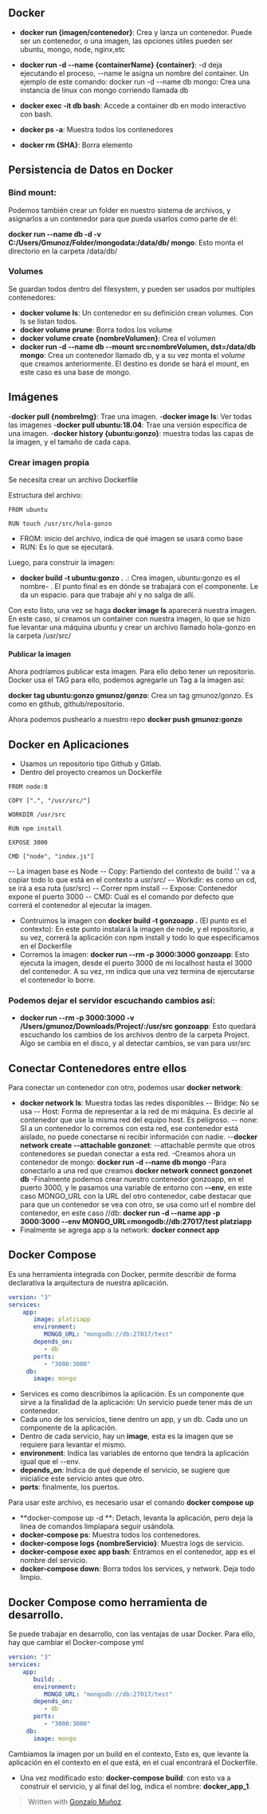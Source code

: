 
## Docker

- **docker run {imagen/contenedor}**: Crea y lanza un contenedor. Puede ser un contenedor, o una imagen, las opciones útiles pueden ser ubuntu, mongo, node, nginx,etc

 - **docker run -d --name {containerName} {container}**: -d deja ejecutando el proceso, --name le asigna un nombre del container. Un ejemplo de este comando: docker run -d --name db mongo: Crea una instancia de linux con mongo corriendo llamada db

- **docker exec -it db bash**: Accede a container db en modo interactivo con bash.

- **docker ps -a**: Muestra todos los contenedores

 - **docker rm {SHA}**: Borra elemento


## Persistencia de Datos en Docker

### Bind mount: 
Podemos también crear un folder en nuestro sistema de archivos, y asignarlos a un contenedor para que pueda usarlos como parte de él:

**docker run --name db -d -v C:/Users/Gmunoz/Folder/mongodata:/data/db/ mongo**: Esto monta el directorio en la carpeta /data/db/

### Volumes

Se guardan todos dentro del filesystem, y pueden ser usados por multiples contenedores:

- **docker volume ls**: Un contenedor en su definición crean volumes. Con ls se listan todos.
- **docker volume prune**: Borra todos los volume
-  **docker volume create {nombreVolumen}**: Crea el volumen
- **docker run -d --name db --mount src=nombreVolumen, dst=/data/db mongo**: Crea un contenedor llamado db, y a su vez monta el *volume* que creamos anteriormente. El destino es donde se hará el mount, en este caso es una base de mongo.


## Imágenes

-**docker pull {nombreImg}**: Trae una imagen. 
-**docker image ls**: Ver todas las imagenes
-**docker pull ubuntu:18.04**: Trae una versión específica de una imagen.
-**docker history {ubuntu:gonzo}**: muestra todas las capas de la imagen, y el tamaño de cada capa.

### Crear imagen propia
Se necesita crear un archivo Dockerfile

Estructura del archivo:

~~~docker
FROM ubuntu

RUN touch /usr/src/hola-gonzo
~~~

- FROM: inicio del archivo, indica de qué imagen se usará como base
- RUN: Es lo que se ejecutará.	

Luego, para construir la imagen:
- **docker build -t ubuntu:gonzo .** .: Crea imagen, ubuntu:gonzo es el nombre- . El punto final es en dónde se trabajará con el componente. Le da un espacio. para que trabaje ahí y no salga de allí.

Con esto listo, una vez se haga **docker image ls** aparecerá nuestra imagen.
En este caso, si creamos un container con nuestra imagen, lo que se hizo fue levantar una máquina ubuntu y crear un archivo llamado hola-gonzo en la carpeta /usr/src/

#### Publicar la imagen
Ahora podríamos publicar esta imagen. Para ello debo tener un repositorio.
Docker usa el TAG para ello, podemos agregarle un Tag a la imagen así:

**docker tag ubuntu:gonzo gmunoz/gonzo**: Crea un tag gmunoz/gonzo. Es como en github, github/repositorio.

Ahora podemos pushearlo a nuestro repo
**docker push gmunoz:gonzo**


## Docker en Aplicaciones

- Usamos un repositorio tipo Github y Gitlab.
- Dentro del proyecto creamos un Dockerfile

~~~
FROM node:8

COPY [".", "/usr/src/"]

WORKDIR /usr/src

RUN npm install

EXPOSE 3000

CMD ["node", "index.js"]
~~~
-- La imagen base es Node
-- Copy: Partiendo del contexto de build '.' va a copiar todo lo que está en el contexto a usr/src/
-- Workdir: es como un cd, se irá a esa ruta (usr/src)
-- Correr npm install
-- Expose: Contenedor expone el puerto 3000
-- CMD: Cuál es el comando por defecto que correrá el contenedor al ejecutar la imagen.

- Contruimos la imagen con **docker build -t gonzoapp .** (El punto es el contexto): En este punto instalará la imagen de node, y el repositorio, a su vez, correrá la aplicación con npm install y todo lo que especificamos en el Dockerfile
- Corremos la imagen: **docker run --rm -p 3000:3000 gonzoapp**: Esto ejecuta la imagen, desde el puerto 3000 de mi localhost hasta el 3000 del contenedor. A su vez, rm indica que una vez termina de ejercutarse el contenedor lo borre.

### Podemos dejar el servidor escuchando cambios así:

- **docker run --rm -p 3000:3000 -v /Users/gmunoz/Downloads/Project/:/usr/src gonzoapp**: Esto quedará escuchando los cambios de los archivos dentro de la carpeta Project. Algo se cambia en el disco, y al detectar cambios, se van para usr/src


## Conectar Contenedores entre ellos

Para conectar un contenedor con otro, podemos usar **docker network**:
- **docker network ls**: Muestra todas las redes disponibles
-- Bridge: No se usa
-- Host: Forma de representar a la red de mi máquina. Es decirle al contenedor que use la misma red del equipo host. Es peligroso. 
-- none: SI a un contenedor lo corremos con esta red, ese contenedor está aislado, no puede conectarse ni recibir información con nadie.
--**docker network create --attachable gonzonet**: --attachable permite que otros contenedores se puedan conectar a esta red. 
-Creamos ahora un contenedor de mongo: **docker run -d --name db mongo**
-Para conectarlo a una red que creamos **docker network connect gonzonet db**
-Finalmente podemos crear nuestro contenedor gonzoapp, en el puerto 3000, y le pasamos una variable de entorno con **--env**, en este caso MONGO_URL con la URL del otro contenedor, cabe destacar que para que un contenedor se vea con otro, se usa como url el nombre del contenedor, en este caso //db: **docker run -d --name app -p 3000:3000 --env MONGO_URL=mongodb://db:27017/test platziapp**
- Finalmente se agrega app a la network: **docker connect app**

## Docker Compose

Es una herramienta integrada con Docker, permite describir de forma declarativa la arquitectura de nuestra aplicación. 
~~~yaml
version: "3"
services:
	app:
	   image: platziapp
	   environment:
	      MONGO_URL: "mongodb://db:27017/test"
	   depends_on:
	      - db
	   ports:
	      - "3000:3000"
	 db:
	   image: mongo
~~~
- Services es como describimos la aplicación. Es un componente que sirve a la finalidad de la aplicación: Un servicio puede tener más de un contenedor.
- Cada uno de los servicios, tiene dentro un app, y un db. Cada uno un componente de la aplicación.
- Dentro de cada servicio, hay un **image**, esta es la imagen que se requiere para levantar el mismo. 
- **environment**: Indica las variables de entorno que tendrá la aplicación igual que el --env.
- **depends_on**: Indica de qué depende el servicio, se sugiere que inicialice este servicio antes que otro. 
- **ports**: finalmente, los puertos.

Para usar este archivo, es necesario usar el comando **docker compose up**


- **docker-compose up -d **: Detach, levanta la aplicación, pero deja la linea de comandos limpiapara seguir usándola.
- **docker-compose ps**: Muestra todos los contenedores.
- **docker-compose logs {nombreServicio}**: Muestra logs de servicio.
- **docker-compose exec app bash**: Entramos en el contenedor, app es el nombre del servicio. 
- **docker-compose down**: Borra todos los services, y network. Deja todo limpio.


## Docker Compose como herramienta de desarrollo.

Se puede trabajar en desarrollo, con las ventajas de usar Docker.
Para ello, hay que cambiar el Docker-compose yml

~~~yaml
version: "3"
services:
	app:
	   build: .
	   environment:
	      MONGO_URL: "mongodb://db:27017/test"
	   depends_on:
	      - db
	   ports:
	      - "3000:3000"
	 db:
	   image: mongo
~~~
Cambiamos la imagen por un build en el contexto, Esto es, que levante la aplicación en el contexto en el que está, en el cual encontrará el Dockerfile. 

- Una vez modificado esto: **docker-compose build**: con esto va a construir el servicio, y al final del log, indica el nombre: **docker_app_1**. 

> Written with [Gonzalo Muñoz](https://github.com/gonzaloan/).
<!--stackedit_data:
eyJoaXN0b3J5IjpbLTM2ODIzNjc1NSw3OTczODE1MDYsMzgwMT
QwODYxLDQ5Mjg2ODA4MywtMTg5NDA5OTIxNiwtMTk5OTY3Mzk2
MCw0MzQxNzk1NjQsLTE0MzkzNTIzOCwxNTUxNDEyNTE4LC04MT
E3MDQwMDBdfQ==
-->